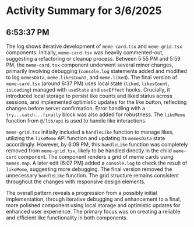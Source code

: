 # Activity Summary for 3/6/2025

## 6:53:37 PM
The log shows iterative development of `meme-card.tsx` and `meme-grid.tsx` components.  Initially, `meme-card.tsx`  was heavily commented-out, suggesting a refactoring or cleanup process.  Between 5:55 PM and 5:59 PM, the `meme-card.tsx` component underwent several minor changes, primarily involving debugging (`console.log` statements added and modified to log `memesData`, `meme.likesCount`, and `meme.liked`).  The final version of `meme-card.tsx` (around 6:37 PM)  uses local state (`liked`, `likesCount`, `isLoading`) managed with `useState` and `useEffect` hooks.  Crucially, it introduced local storage to persist like counts and liked status across sessions, and implemented optimistic updates for the like button, reflecting changes before server confirmation.  Error handling with a `try...catch...finally` block was also added for robustness.  The `likeMeme` function from `@/lib/api` is used to handle like interactions.

`meme-grid.tsx` initially included a `handleLike` function to manage likes, utilizing the `likeMeme` API function and updating its `memesData` state accordingly.  However, by 6:09 PM, this `handleLike` function was completely removed from `meme-grid.tsx`,  likely to be handled directly in the child `meme-card` component. The component renders a grid of meme cards using `memes.map`.  A later edit (6:07 PM) added a `console.log` to check the result of `likeMeme`, suggesting more debugging.  The final version removed the unnecessary `handleLike` function.  The grid structure remains consistent throughout the changes with responsive design elements.

The overall pattern reveals a progression from a possibly initial implementation, through iterative debugging and enhancement to a final, more polished component using local storage and optimistic updates for enhanced user experience.  The primary focus was on creating a reliable and efficient like functionality in both components.
